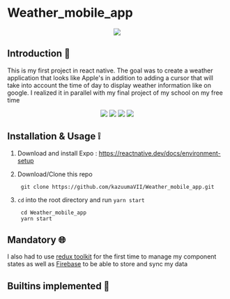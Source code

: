 # Weather_mobile_app

<div align="center">
<img align="center" src='https://user-images.githubusercontent.com/43440614/153228047-3d5a20de-cd2a-48bb-bd9b-4b2b0e3e2f13.gif' /> 
</div>


## Introduction 🤔
This is my first project in react native. The goal was to create a weather application that looks like Apple's in addition to adding a cursor that will take into account the time of day to display weather information like on google.
I realized it in parallel with my final project of my school on my free time


<div align="center">
  <img  src="https://img.shields.io/badge/Redux-593D88?style=for-the-badge&logo=redux&logoColor=white" /> 
  <img  src="https://img.shields.io/badge/firebase-%23039BE5.svg?style=for-the-badge&logo=firebase=white" />
  <img src="https://img.shields.io/badge/expo-1C1E24?style=for-the-badge&logo=expo&logoColor=white" />
  <img  src="https://img.shields.io/badge/React_Native-20232A?style=for-the-badge&logo=react&logoColor=white" /> 
</div>


## Installation & Usage ❕

1. Download and install Expo : https://reactnative.dev/docs/environment-setup


1. Download/Clone this repo

        git clone https://github.com/kazuumaVII/Weather_mobile_app.git
2. `cd` into the root directory and run `yarn start`

        cd Weather_mobile_app
        yarn start


## Mandatory  🌐
I also had to use [redux toolkit](https://redux-toolkit.js.org/) for the first time to manage my component states as well as [Firebase](https://firebase.google.com/) to be able to store and sync my data


## Builtins implemented  🔨




